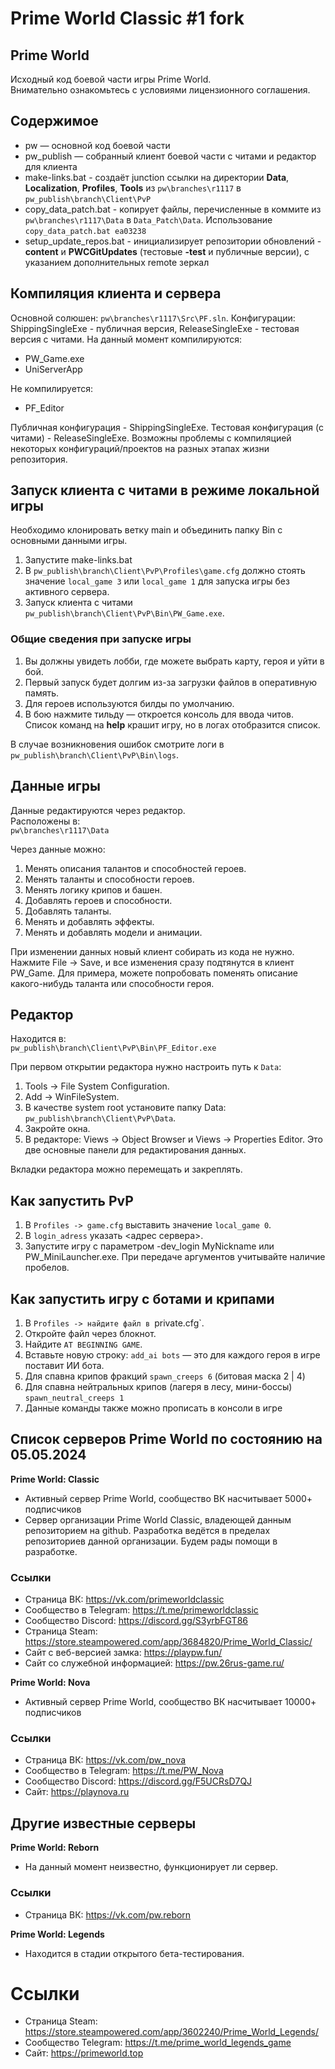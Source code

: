 # Prime World Classic #1 fork

## Prime World
Исходный код боевой части игры Prime World.  
Внимательно ознакомьтесь с условиями лицензионного соглашения.

## Содержимое
- pw — основной код боевой части
- pw_publish — собранный клиент боевой части с читами и редактор для клиента
- make-links.bat - создаёт junction ссылки на директории **Data**, **Localization**, **Profiles**, **Tools** из `pw\branches\r1117` в `pw_publish\branch\Client\PvP`
- copy_data_patch.bat - копирует файлы, перечисленные в коммите из `pw\branches\r1117\Data` в `Data_Patch\Data`. Использование `copy_data_patch.bat ea03238`
- setup_update_repos.bat - инициализирует репозитории обновлений - **content** и **PWCGitUpdates** (тестовые **-test** и публичные версии), с указанием дополнительных remote зеркал

## Компиляция клиента и сервера
Основной солюшен: `pw\branches\r1117\Src\PF.sln`. Конфигурации: ShippingSingleExe - публичная версия, ReleaseSingleExe - тестовая версия с читами. На данный момент компилируются:
* PW_Game.exe
* UniServerApp

Не компилируется:
* PF_Editor

Публичная конфигурация - ShippingSingleExe. Тестовая конфигурация (с читами) - ReleaseSingleExe. Возможны проблемы с компиляцией некоторых конфигураций/проектов на разных этапах жизни репозитория.

## Запуск клиента с читами в режиме локальной игры
Необходимо клонировать ветку main и объединить папку Bin с основными данными игры.

1. Запустите make-links.bat
2. В `pw_publish\branch\Client\PvP\Profiles\game.cfg` должно стоять значение `local_game 3` или `local_game 1` для запуска игры без активного сервера.
3. Запуск клиента с читами `pw_publish\branch\Client\PvP\Bin\PW_Game.exe`.

### Общие сведения при запуске игры
1. Вы должны увидеть лобби, где можете выбрать карту, героя и уйти в бой.
2. Первый запуск будет долгим из-за загрузки файлов в оперативную память.
3. Для героев используются билды по умолчанию.
4. В бою нажмите тильду — откроется консоль для ввода читов. Список команд на **help** крашит игру, но в логах отобразится список.

В случае возникновения ошибок смотрите логи в `pw_publish\branch\Client\PvP\Bin\logs`.

## Данные игры
Данные редактируются через редактор.  
Расположены в:  
`pw\branches\r1117\Data`

Через данные можно:
1. Менять описания талантов и способностей героев.
2. Менять таланты и способности героев.
3. Менять логику крипов и башен.
4. Добавлять героев и способности.
5. Добавлять таланты.
6. Менять и добавлять эффекты.
7. Менять и добавлять модели и анимации.

При изменении данных новый клиент собирать из кода не нужно. Нажмите File -> Save, и все изменения сразу подтянутся в клиент PW_Game. Для примера, можете попробовать поменять описание какого-нибудь таланта или способности героя.

## Редактор
Находится в:  
`pw_publish\branch\Client\PvP\Bin\PF_Editor.exe`

При первом открытии редактора нужно настроить путь к `Data`:
1. Tools -> File System Configuration.
2. Add -> WinFileSystem.
3. В качестве system root установите папку Data: `pw_publish\branch\Client\PvP\Data`.
4. Закройте окна.
5. В редакторе: Views -> Object Browser и Views -> Properties Editor. Это две основные панели для редактирования данных.

Вкладки редактора можно перемещать и закреплять.

## Как запустить PvP
1. В `Profiles -> game.cfg` выставить значение `local_game 0`.
2. В `login_adress` указать <адрес сервера>.
3. Запустите игру с параметром -dev_login MyNickname или PW_MiniLauncher.exe. При передаче аргументов учитывайте наличие пробелов.

## Как запустить игру с ботами и крипами
1. В `Profiles -> найдите файл в `private.cfg`.
2. Откройте файл через блокнот.
3. Найдите `AT BEGINNING GAME`.
4. Вставьте новую строку: `add_ai bots` — это для каждого героя в игре поставит ИИ бота.
5. Для спавна крипов фракций `spawn_creeps 6` (битовая маска 2 | 4)
6. Для спавна нейтральных крипов (лагеря в лесу, мини-боссы) `spawn_neutral_creeps 1`
7. Данные команды также можно прописать в консоли в игре

## Список серверов Prime World по состоянию на 05.05.2024
**Prime World: Classic**
* Активный сервер Prime World, сообщество ВК насчитывает 5000+ подписчиков
* Сервер организации Prime World Classic, владеющей данным репозиторием на github. Разработка ведётся в пределах репозиториев данной организации. Будем рады помощи в разработке.
### Ссылки
* Страница ВК: https://vk.com/primeworldclassic
* Сообщество в Telegram: https://t.me/primeworldclassic
* Сообщество Discord: https://discord.gg/S3yrbFGT86
* Страница Steam: https://store.steampowered.com/app/3684820/Prime_World_Classic/
* Сайт с веб-версией замка: https://playpw.fun/
* Сайт со служебной информацией: https://pw.26rus-game.ru/
  
**Prime World: Nova**
* Активный сервер Prime World, сообщество ВК насчитывает 10000+ подписчиков
### Ссылки
* Страница ВК: https://vk.com/pw_nova
* Сообщество в Telegram: https://t.me/PW_Nova
* Сообщество Discord: https://discord.gg/F5UCRsD7QJ
* Сайт: https://playnova.ru

## Другие известные серверы
**Prime World: Reborn** 
* На данный момент неизвестно, функционирует ли сервер.
### Ссылки
* Страница ВК: https://vk.com/pw.reborn

**Prime World: Legends**
* Находится в стадии открытого бета-тестирования.
# Ссылки
* Страница Steam: https://store.steampowered.com/app/3602240/Prime_World_Legends/
* Сообщество Telegram: https://t.me/prime_world_legends_game
* Сайт: https://primeworld.top
